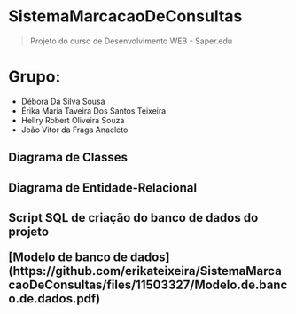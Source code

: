 # SistemaMarcacaoDeConsultas
> Projeto do curso de Desenvolvimento WEB - Saper.edu

# Grupo:
- Débora Da Silva Sousa
- Érika Maria Taveira Dos Santos Teixeira
- Hellry Robert Oliveira Souza	
- João Vitor da Fraga Anacleto

<h2> Diagrama de Classes

<h2> Diagrama de Entidade-Relacional

<h2> Script SQL de criação do banco de dados do projeto
<p> [Modelo de banco de dados](https://github.com/erikateixeira/SistemaMarcacaoDeConsultas/files/11503327/Modelo.de.banco.de.dados.pdf)
